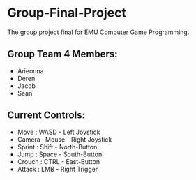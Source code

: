 # Group-Final-Project
The group project final for EMU Computer Game Programming.

## Group Team 4 Members:
- Arieonna
- Deren
- Jacob
- Sean

## Current Controls:
- Move   : WASD   -  Left Joystick
- Camera : Mouse  -  Right Joystick
- Sprint : Shift  -  North-Button
- Jump   : Space  -  South-Button
- Crouch : CTRL   -  East-Button
- Attack : LMB    -  Right Trigger
